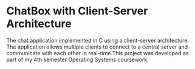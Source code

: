 # ChatBox with Client-Server Architecture
 The chat application implemented in C using a client-server architecture. The application allows multiple clients to connect to a central server and communicate with each other in real-time.This project was developed as part of my 4th semester Operating Systems coursework.
